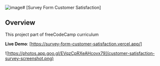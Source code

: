 ![image](https://github.com/miwalaa/survey-form-customer-satisfaction/assets/117579906/56ea7545-1325-47ca-b576-777ef6965797)# [Survey Form Customer Satisfaction]

## Overview

This project part of freeCodeCamp curriculum

**Live Demo**: [https://survey-form-customer-satisfaction.vercel.app/]

![https://photos.app.goo.gl/EVqzCpRXeAHcovx79](customer-satisfaction-survey-screenshot.png)

